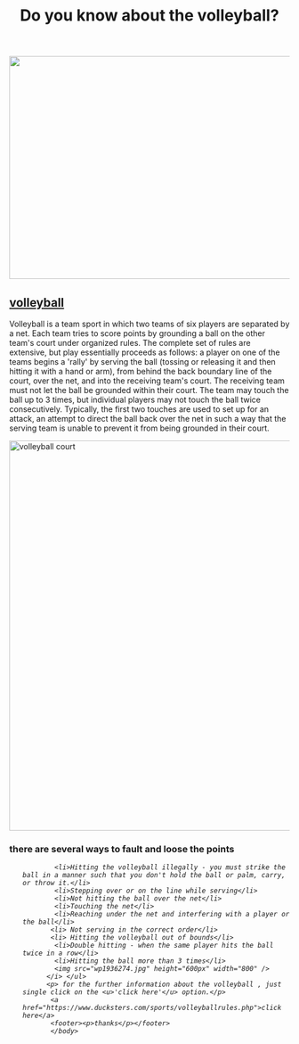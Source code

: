 <a html>
 
 <html>
  <head>
      <!-- <title>Do you know about vollyball?</title> -->
      </head>
      <body>
        <header>
        <h1>Do you know about the volleyball?</h1>
        </header>
        <!-- <style> font-family: Arial </style> -->
        <img src="wp2178534-volleyball-hd-wallpapers.jpg" height="400" width="600"/>
       <h2><u>volleyball</u></h2>
       <p>   Volleyball is a team sport in which two teams of six players are separated by a net. 
           Each team tries to score points by grounding a ball on the other team's court under organized rules.
           The complete set of rules are extensive, but play essentially proceeds as follows:
            a player on one of the teams begins a 'rally' by serving the ball (tossing or releasing it and then hitting it with a hand or arm), 
            from behind the back boundary line of the court, over the net, and into the receiving team's court.
             The receiving team must not let the ball be grounded within their court.
              The team may touch the ball up to 3 times, but individual players may not touch the ball twice consecutively.
               Typically, the first two touches are used to set up for an attack, 
               an attempt to direct the ball back over the net in such a way that the serving team is unable to prevent it from being grounded in their court.</p>
           <img src="VolleyballCourt_FreeVector.png" alt="volleyball court" height="700px" width="900" />
        <h3>there are several ways to fault and loose the points</h3>
        <ul><i>
         
            <li>Hitting the volleyball illegally - you must strike the ball in a manner such that you don't hold the ball or palm, carry, or throw it.</li> 
            <li>Stepping over or on the line while serving</li>
            <li>Not hitting the ball over the net</li>
            <li>Touching the net</li>
            <li>Reaching under the net and interfering with a player or the ball</li>
           <li> Not serving in the correct order</li>
           <li> Hitting the volleyball out of bounds</li>
            <li>Double hitting - when the same player hits the ball twice in a row</li>
            <li>Hitting the ball more than 3 times</li>
            <img src="wp1936274.jpg" height="600px" width="800" />
          </i> </ul>
          <p> for the further information about the volleyball , just single click on the <u>'click here'</u> option.</p>
           <a href="https://www.ducksters.com/sports/volleyballrules.php">click here</a>
           <footer><p>thanks</p></footer> 
           </body>
 </html>   
